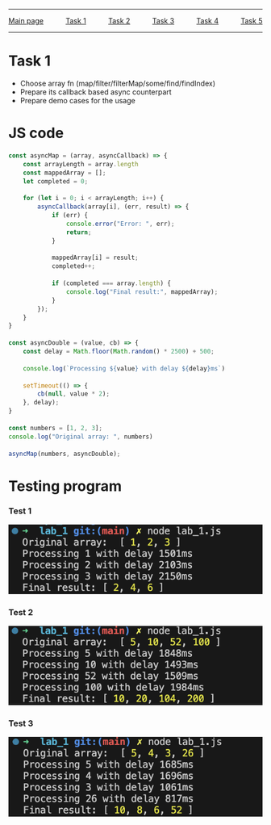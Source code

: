 
---

<p style="display: flex; justify-content: space-between;">
    <a href="../">Main page</a>
    <a href="../lab_1/">Task 1</a>
    <a href="../lab_2/">Task 2</a>
    <a href="../lab_3/">Task 3</a>
    <a href="../lab_4/">Task 4</a>
    <a href="../lab_5/">Task 5</a>
</p>

---

# Task 1
  * Choose array fn (map/filter/filterMap/some/find/findIndex)
  * Prepare its callback based async counterpart
  * Prepare demo cases for the usage

# JS code
```javascript
const asyncMap = (array, asyncCallback) => {
    const arrayLength = array.length
    const mappedArray = [];
    let completed = 0;

    for (let i = 0; i < arrayLength; i++) {
        asyncCallback(array[i], (err, result) => {
            if (err) {
                console.error("Error: ", err);
                return;
            }

            mappedArray[i] = result;
            completed++;

            if (completed === array.length) {
                console.log("Final result:", mappedArray);
            }
        });
    }
}

const asyncDouble = (value, cb) => {
    const delay = Math.floor(Math.random() * 2500) + 500;

    console.log(`Processing ${value} with delay ${delay}ms`)

    setTimeout(() => {
        cb(null, value * 2);
    }, delay);
}

const numbers = [1, 2, 3];
console.log("Original array: ", numbers)

asyncMap(numbers, asyncDouble);

```

# Testing program

### Test 1
<img src="./media/lab_1_test_1.png">

### Test 2
<img src="./media/lab_1_test_2.png">

### Test 3
<img src="./media/lab_1_test_3.png">
